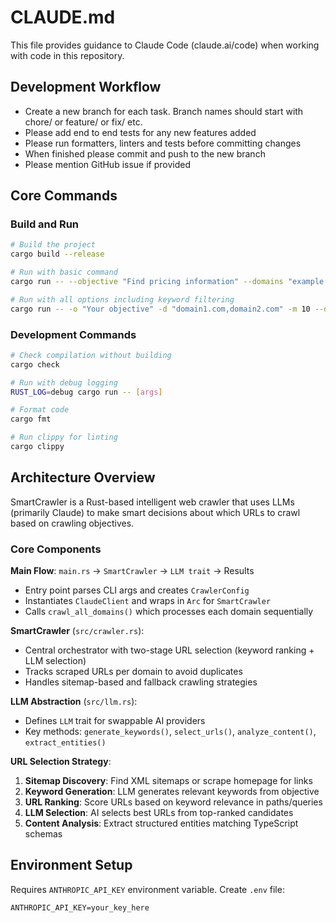 # CLAUDE.md

This file provides guidance to Claude Code (claude.ai/code) when working with code in this repository.

## Development Workflow
- Create a new branch for each task. Branch names should start with chore/ or feature/ or fix/ etc.
- Please add end to end tests for any new features added
- Please run formatters, linters and tests before committing changes
- When finished please commit and push to the new branch
- Please mention GitHub issue if provided

## Core Commands

### Build and Run
```bash
# Build the project
cargo build --release

# Run with basic command
cargo run -- --objective "Find pricing information" --domains "example.com" --max-urls 5

# Run with all options including keyword filtering
cargo run -- -o "Your objective" -d "domain1.com,domain2.com" -m 10 --delay 1000 -O results.json -v --candidate-multiplier 5
```

### Development Commands
```bash
# Check compilation without building
cargo check

# Run with debug logging
RUST_LOG=debug cargo run -- [args]

# Format code
cargo fmt

# Run clippy for linting
cargo clippy
```

## Architecture Overview

SmartCrawler is a Rust-based intelligent web crawler that uses LLMs (primarily Claude) to make smart decisions about which URLs to crawl based on crawling objectives.

### Core Components

**Main Flow**: `main.rs` → `SmartCrawler` → `LLM trait` → Results
- Entry point parses CLI args and creates `CrawlerConfig`
- Instantiates `ClaudeClient` and wraps in `Arc` for `SmartCrawler`
- Calls `crawl_all_domains()` which processes each domain sequentially

**SmartCrawler** (`src/crawler.rs`):
- Central orchestrator with two-stage URL selection (keyword ranking + LLM selection)
- Tracks scraped URLs per domain to avoid duplicates
- Handles sitemap-based and fallback crawling strategies

**LLM Abstraction** (`src/llm.rs`):
- Defines `LLM` trait for swappable AI providers
- Key methods: `generate_keywords()`, `select_urls()`, `analyze_content()`, `extract_entities()`

**URL Selection Strategy**:
1. **Sitemap Discovery**: Find XML sitemaps or scrape homepage for links
2. **Keyword Generation**: LLM generates relevant keywords from objective
3. **URL Ranking**: Score URLs based on keyword relevance in paths/queries
4. **LLM Selection**: AI selects best URLs from top-ranked candidates
5. **Content Analysis**: Extract structured entities matching TypeScript schemas

## Environment Setup

Requires `ANTHROPIC_API_KEY` environment variable. Create `.env` file:
```
ANTHROPIC_API_KEY=your_key_here
```
